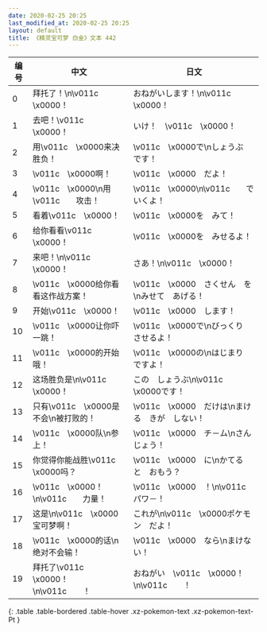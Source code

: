 ```yaml
---
date: 2020-02-25 20:25
last_modified_at: 2020-02-25 20:25
layout: default
title: 《精灵宝可梦 白金》文本 442
---
```

| 编号 | 中文 | 日文 |
| ---- | ---- | ---- |
| 0 | 拜托了！\n\v011c　\x0000！ | おねがいします！\n\v011c　\x0000！ |
| 1 | 去吧！\v011c　\x0000！ | いけ！　\v011c　\x0000！ |
| 2 | 用\v011c　\x0000来决胜负！ | \v011c　\x0000で\nしょうぶ　です！ |
| 3 | \v011c　\x0000啊！ | \v011c　\x0000　だよ！ |
| 4 | \v011c　\x0000\n用\v011c　　攻击！ | \v011c　\x0000\n\v011c　　で　いくよ！ |
| 5 | 看着\v011c　\x0000！ | \v011c　\x0000を　みて！ |
| 6 | 给你看看\v011c　\x0000！ | \v011c　\x0000を　みせるよ！ |
| 7 | 来吧！\n\v011c　\x0000！ | さあ！\n\v011c　\x0000！ |
| 8 | \v011c　\x0000给你看看这作战方案！ | \v011c　\x0000　さくせん　を\nみせて　あげる！ |
| 9 | 开始\v011c　\x0000！ | \v011c　\x0000　します！ |
| 10 | \v011c　\x0000让你吓一跳！ | \v011c　\x0000で\nびっくり　させるよ！ |
| 11 | \v011c　\x0000的开始哦！ | \v011c　\x0000の\nはじまり　ですよ！ |
| 12 | 这场胜负是\n\v011c　\x0000！ | この　しょうぶ\n\v011c　\x0000です！ |
| 13 | 只有\v011c　\x0000是不会\n被打败的！ | \v011c　\x0000　だけは\nまける　きが　しない！ |
| 14 | \v011c　\x0000队\n参上！ | \v011c　\x0000　チ－ム\nさんじょう！ |
| 15 | 你觉得你能战胜\v011c　\x0000吗？ | \v011c　\x0000　に\nかてる　と　おもう？ |
| 16 | \v011c　\x0000！\n\v011c　　力量！ | \v011c　\x0000　！\n\v011c　　　パワ－！ |
| 17 | 这是\n\v011c　\x0000宝可梦啊！ | これが\n\v011c　\x0000ポケモン　だよ！　　　　　 |
| 18 | \v011c　\x0000的话\n绝对不会输！ | \v011c　\x0000　なら\nまけない！ |
| 19 | 拜托了\v011c　\x0000！\n\v011c　　！ | おねがい　\v011c　\x0000！\n\v011c　　！ |
{: .table .table-bordered .table-hover .xz-pokemon-text .xz-pokemon-text-Pt }